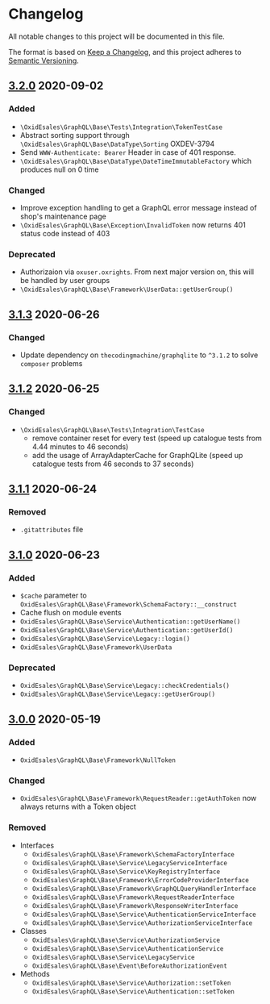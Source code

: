 # Changelog
All notable changes to this project will be documented in this file.

The format is based on [Keep a Changelog](https://keepachangelog.com/en/1.0.0/),
and this project adheres to [Semantic Versioning](https://semver.org/spec/v2.0.0.html).

## [3.2.0] 2020-09-02

### Added

- `\OxidEsales\GraphQL\Base\Tests\Integration\TokenTestCase`
- Abstract sorting support through `\OxidEsales\GraphQL\Base\DataType\Sorting` OXDEV-3794
- Send `WWW-Authenticate: Bearer` Header in case of 401 response.
- `\OxidEsales\GraphQL\Base\DataType\DateTimeImmutableFactory` which produces null on 0 time

### Changed

- Improve exception handling to get a GraphQL error message instead of shop's maintenance page
- `\OxidEsales\GraphQL\Base\Exception\InvalidToken` now returns 401 status code instead of 403

### Deprecated

- Authorizaion via `oxuser.oxrights`. From next major version on, this will be handled by user groups
- `\OxidEsales\GraphQL\Base\Framework\UserData::getUserGroup()`

## [3.1.3] 2020-06-26

### Changed

- Update dependency on `thecodingmachine/graphqlite` to `^3.1.2` to solve `composer` problems

## [3.1.2] 2020-06-25

### Changed

- `\OxidEsales\GraphQL\Base\Tests\Integration\TestCase`
   - remove container reset for every test (speed up catalogue tests from 4.44 minutes to 46 seconds)
   - add the usage of ArrayAdapterCache for GraphQLite (speed up catalogue tests from 46 seconds to 37 seconds)

## [3.1.1] 2020-06-24

### Removed

- `.gitattributes` file

## [3.1.0] 2020-06-23

### Added

- `$cache` parameter to `OxidEsales\GraphQL\Base\Framework\SchemaFactory::__construct`
- Cache flush on module events
- `OxidEsales\GraphQL\Base\Service\Authentication::getUserName()`
- `OxidEsales\GraphQL\Base\Service\Authentication::getUserId()`
- `OxidEsales\GraphQL\Base\Service\Legacy::login()`
- `OxidEsales\GraphQL\Base\Framework\UserData`

### Deprecated

- `OxidEsales\GraphQL\Base\Service\Legacy::checkCredentials()`
- `OxidEsales\GraphQL\Base\Service\Legacy::getUserGroup()`

## [3.0.0] 2020-05-19

### Added

- `OxidEsales\GraphQL\Base\Framework\NullToken`

### Changed

- `OxidEsales\GraphQL\Base\Framework\RequestReader::getAuthToken` now always returns with a Token object

### Removed

- Interfaces
    - `OxidEsales\GraphQL\Base\Framework\SchemaFactoryInterface`
    - `OxidEsales\GraphQL\Base\Service\LegacyServiceInterface`
    - `OxidEsales\GraphQL\Base\Service\KeyRegistryInterface`
    - `OxidEsales\GraphQL\Base\Framework\ErrorCodeProviderInterface`
    - `OxidEsales\GraphQL\Base\Framework\GraphQLQueryHandlerInterface`
    - `OxidEsales\GraphQL\Base\Framework\RequestReaderInterface`
    - `OxidEsales\GraphQL\Base\Framework\ResponseWriterInterface`
    - `OxidEsales\GraphQL\Base\Service\AuthenticationServiceInterface`
    - `OxidEsales\GraphQL\Base\Service\AuthorizationServiceInterface`
- Classes
    - `OxidEsales\GraphQL\Base\Service\AuthorizationService`
    - `OxidEsales\GraphQL\Base\Service\AuthenticationService`
    - `OxidEsales\GraphQL\Base\Service\LegacyService`
    - `OxidEsales\GraphQL\Base\Event\BeforeAuthorizationEvent`
- Methods
    - `OxidEsales\GraphQL\Base\Service\Authorization::setToken`
    - `OxidEsales\GraphQL\Base\Service\Authentication::setToken`

[3.2.0]: https://github.com/OXID-eSales/graphql-base-module/compare/v3.1.3...v3.2.0
[3.1.3]: https://github.com/OXID-eSales/graphql-base-module/compare/v3.1.2...v3.1.3
[3.1.2]: https://github.com/OXID-eSales/graphql-base-module/compare/v3.1.1...v3.1.2
[3.1.1]: https://github.com/OXID-eSales/graphql-base-module/compare/v3.1.0...v3.1.1
[3.1.0]: https://github.com/OXID-eSales/graphql-base-module/compare/v3.0.0...v3.1.0
[3.0.0]: https://github.com/OXID-eSales/graphql-base-module/compare/v2.5.0...v3.0.0
